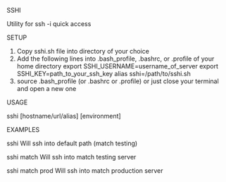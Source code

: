 SSHI

Utility for ssh -i quick access

SETUP

1) Copy sshi.sh file into directory of your choice
2) Add the following lines into .bash_profile, .bashrc, or .profile of your home directory
	export SSHI_USERNAME=username_of_server
	export SSHI_KEY=path_to_your_ssh_key
	alias sshi=/path/to/sshi.sh
3) source .bash_profile (or .bashrc or .profile) or just close your terminal and open a new one

USAGE

sshi [hostname/url/alias] [environment]

EXAMPLES

sshi
	Will ssh into default path (match testing)

sshi match
	Will ssh into match testing server

sshi match prod
	Will ssh into match production server
